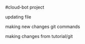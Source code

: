 
#cloud-bot project

updating file 


making new changes git commands 

making changes from tutorial/git 